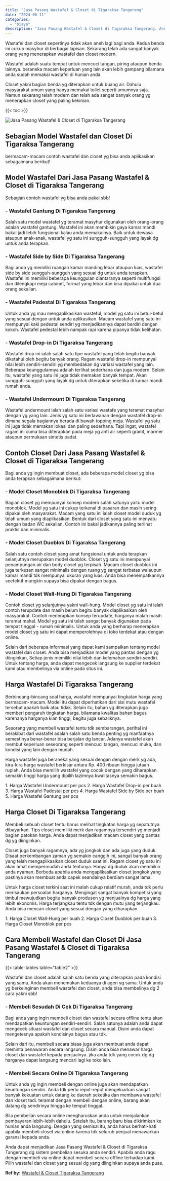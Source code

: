 ```yaml
---
title: "Jasa Pasang Wastafel & Closet di Tigaraksa Tangerang"
date: "2024-06-11"
categories: 
  - "biaya"
description: "Jasa Pasang Wastafel & Closet di Tigaraksa Tangerang. Anda dapat menjadikan Jasa Pasang Wastafel & Closet di Tigaraksa Tangerang dg sistem pembelian sesuka a..."
---
```


Wastafel dan closet sepertinya tidak akan aneh lagi bagi anda. Kedua benda ini cukup masyhur di berbagai lapisan. Sekarang telah ada sangat banyak orang yang menerapkan wastafel dan closet modern.

Wastafel adalah suatu tempat untuk mencuci tangan, piring ataupun benda lainnya. beraneka macam keperluan yang lain akan lebih gampang bilamana anda sudah memakai wastafel di hunian anda.

Closet yakni bagian benda yg diterapkan untuk buang air. Dahulu masyarakat umum yang hanya memakai toilet seperti umumnya saja. Namun sekarang telah modern dan telah ada sangat banyak orang yg menerapkan closet yang paling kekinian.

{{< toc >}}

![Jasa Pasang Wastafel & Closet di Tigaraksa Tangerang](/images/wastafel-closet-murah02.png)

## Sebagian Model Wastafel dan Closet Di Tigaraksa Tangerang

bermacam-macam contoh wastafel dan closet yg bisa anda aplikasikan sebagaimana berikut!

## Model Wastafel Dari Jasa Pasang Wastafel & Closet di Tigaraksa Tangerang

Sebagian contoh wastafel yg bisa anda pakai sbb!

### \- Wastafel Gantung Di Tigaraksa Tangerang

Salah satu model wastafel yg teramat masyhur digunakan oleh orang-orang adalah wastafel gantung. Wastafel ini akan membikin gaya kamar mandi bakal jadi lebih fungsional kalau anda memakainya. Baik untuk dewasa ataupun anak-anak, wastafel yg satu ini sungguh-sungguh yang layak dg untuk anda terapkan.

### \- Wastafel Side by Side Di Tigaraksa Tangerang

Bagi anda yg memiliki ruangan kamar manding lebar ataupun luas, wastafel side by side sungguh-sungguh yang sesuai dg untuk anda terapkan. Wastafel ini memiliki beberapa keunggulan diantaranya seperti multifungsi dan dilengkapi meja cabinet, format yang lebar dan bisa dipakai untuk dua orang sekalian.

### \- Wastafel Padestal Di Tigaraksa Tangerang

Untuk anda yg mau mengaplikasikan wasteful, model yg satu ini betul-betul yang sesuai dengan untuk anda aplikasikan. Macam wastafel yang satu ini mempunyai kaki pedestal sendiri yg menjadikannya dapat berdiri dengan kokoh. Wastafel pedestal lebih nampak rapi karena pipanya tidak kelihatan.

### \- Wastafel Drop-in Di Tigaraksa Tangerang

Wastafel drop ini ialah salah satu tipe wastafel yang telah begitu banyak diketahui oleh begitu banyak orang. Ragam wastafel drop-in mempunyai nilai lebih sendiri-sendiri yg membedakan dg variasi wastafel yang lain. Beberapa keunggulannya adalah terlihat sederhana dan juga modern. Selain itu, wastafel yang satu ini juga tidak memakan banyak tempat. Akan sungguh-sungguh yang layak dg untuk diterapkan seketika di kamar mandi rumah anda.

### \- Wastafel Undermount Di Tigaraksa Tangerang

Wastafel undermount ialah salah satu variasi wastafe yang teramat masyhur dengan yg yang lain. Jenis yg satu ini berlawanan dengan wastafel drop-in dimana segala bagiannya berada di bawah topping meja. Wastafel yg satu ini juga tidak memakan lokasi dan paling sederhana. Tapi ingat, wastafel ragam ini cuma bisa diterapkan pada meja yg anti air seperti granit, marmer ataupun permukaan sintetis padat.

## Contoh Closet Dari Jasa Pasang Wastafel & Closet di Tigaraksa Tangerang

Bagi anda yg ingin membuat closet, ada beberapa model closet yg bisa anda terapkan sebagaimana berikut:

### \- Model Closet Monoblok Di Tigaraksa Tangerang

Bagian closet yg mempunyai konsep modern salah satunya yaitu model monoblok. Model yg satu ini cukup terkenal di pasaran dan masih sering dipakai oleh masyarakat. Macam yang satu ini ialah closet model duduk yg telah umum yang diaplikasikan. Bentuk dari closet yang satu ini menyatu dengan badan WC sekalian. Contoh ini bakal jadikannya paling terlihat praktis dan minimalis.

### \- Model Closet Duoblok Di Tigaraksa Tangerang

Salah satu contoh closet yang amat fungsional untuk anda terapkan selanjutnya merupakan model duoblok. Closet yg satu ini mempunyai penampungan air dan body closet yg terpisah. Macam closet duoblok ini juga terkesan sangat minimalis dengan ruang yg sangat terbatas walaupun kamar mandi tdk mempunyai ukuran yang luas. Anda bisa menempatkannya seefektif mungkin supaya bisa dipakai dengan bagus.

### \- Model Closet Wall-Hung Di Tigaraksa Tangerang

Contoh closet yg selanjutnya yakni wall-hung. Model closet yg satu ini ialah contoh terupdate dan masih belum begitu banyak diaplikasikan oleh masyarakat. Contoh menerapkan konsep terupdate, harganya malah masih teramat mahal. Model yg satu ini telah sangat banyak digunakan pada tempat tinggal - rumah minimalis. Untuk anda yang berharap menerapkan model closet yg satu ini dapat memperolehnya di toko terdekat atau dengan online.

Selain dari beberapa informasi yang dapat kami sampaikan tentang model wastafel dan closet. Anda bisa menjadikan model yang pantas dengan yg diinginkan, Setiap jenis memiliki nilai lebih dan kelemahan sendiri-sendiri. Untuk tentang harga, anda dapat mengecek langsung ke supplier terdekat kami atau membelinya via online pada situs ini.

## Harga Wastafel Di Tigaraksa Tangerang

Berbincang-bincang soal harga, wastafel mempunyai tingkatan harga yang bermacam-macam. Model itu dapat diperhatikan dari sisi mutu wastafel tersebut apakah baik atau tidak. Selain itu, bahan yg diterapkan juga memberi pengaruh tingkatan harga. bilamana kwalitas bahan bagus karenanya harganya kian tinggi, begitu juga sebaliknya.

Sesorang yang membeli wastafel tentu tdk sembarangan, perihal ini berakibat dari wastafel adalah salah satu benda penting yg manfaatnya semestinya benar-benar bisa berjalan dg lancar. Adanya wastafel akan membut keperluan seseorang seperti mencuci tangan, mencuci muka, dan kondisi yang lain dengan mudah.

Harga wastafel juga beraneka yang sesuai dengan dengan merk yg ada, kira-kira harga wastafel berkisar antara Rp. 400 ribuan hingga jutaan rupiah. Anda bisa memilih wastafel yang cocok dengan yang diharapkan. semakin tinggi harga yang dipilih lazimnya kwalitasnya semakin bagus.

1\. Harga Wastafel Undermount per pcs 2. Harga Wastafel Drop-in per buah 3. Harga Wastafel Padestal per pcs 4. Harga Wastafel Side by Side per buah 5. Harga Wastafel Gantung per pcs

## Harga Closet Di Tigaraksa Tangerang

Membeli sebuah closet tentu harus melihat tingkatan harga yg sepatutnya dibayarkan. Tips closet memiliki merk dan ragamnya tersendiri yg menjadi bagian patokan harga. Anda dapat menjadikan macam closet yang pantas dg yg diinginkan.

Closet juga banyak ragamnya, ada yg jongkok dan ada juga yang duduk. Disaat perkembangan zaman yg semakin canggih ini, sangat banyak orang yang telah mengaplikasikan closet duduk saat ini. Ragam closet yg satu ini akan amat mempermudah anda tentunya. Hanya dg duduk akan membikin anda nyaman. Berbeda apabila anda mengaplikasikan closet jongkok yang pastinya akan membuat anda capek seandainya berdiam sangat lama.

Untuk harga closet terkini saat ini malah cukup relatif murah, anda tdk perlu merisaukan persoalan harganya. Mengingat sangat banyak kompetisi yang timbul mewujudkan begitu banyak produsen yg menjualnya dg harga yang lebih ekonomis. Harga terjangkau tentu tdk dengan mutu yang terjangkau. Anda bisa mencari closet yang sesuai dengan yang diharapkan.

1\. Harga Closet Wall-Hung per buah 2. Harga Closet Duoblok per buah 3. Harga Closet Monoblok per pcs

## Cara Membeli Wastafel dan Closet Di Jasa Pasang Wastafel & Closet di Tigaraksa Tangerang

{{< table-tables table="table2" >}}

Wastafel dan closet adalah salah satu benda yang diterapkan pada kondisi yang sama. Anda akan menemukan keduanya di agen yg sama. Untuk anda yg berkeinginan membeli wastafel dan closet, anda bisa membelinya dg 2 cara yakni sbb!

### \- Membeli Sesudah Di Cek Di Tigaraksa Tangerang

Bagi anda yang ingin membeli closet dan wastafel secara offline tentu akan mendapatkan keuntungan sendiri-sendiri. Salah satunya adalah anda dapat mengecek situasi wastafel dan closet secara manual. Disini anda dapat mengetesnya apakah kondisinya bagus atau tdk.

Selain dari itu, membeli secara biasa juga akan membuat anda dapat meminta penawaran secara langsung. Disini anda bisa menawar harga closet dan wastafel kepada penjualnya. jika anda tdk yang cocok dg dg harganya dapat langsung mencari lagi ke toko lain.

### \- Membeli Secara Online Di Tigaraksa Tangerang

Untuk anda yg ingin membeli dengan online juga akan mendapatkan keuntungan sendiri. Anda tdk perlu repot-repot mengeluarkan sangat banyak kekuatan untuk datang ke daerah seketika dan membawa wastafel dan kloset tadi. teramat dengan membeli dengan online, barang akan datang dg sendirinya hingga ke tempat tinggal.

Bila pembelian secara online mengharuskan anda untuk menjalankan pembayaran lebih-lebih dahulu. Setelah itu, barang baru bisa dikirimkan ke hunian anda langsung. Dengan yang semisal itu, anda harus berhati-hati apabila membeli closet via online karena tdk seluruh penjual menawarkan garansi kepada anda.

Anda dapat menjadikan Jasa Pasang Wastafel & Closet di Tigaraksa Tangerang dg sistem pembelian sesuka anda sendiri. Apabila anda ragu dengan membeli via online dapat membeli secara offline terhadap kami. Pilih wastafel dan closet yang sesuai dg yang diinginkan supaya anda puas.

**Ref by:** [Wastafel & Closet Tigaraksa Tangerang](https://id.wikipedia.org/wiki/Wastafel)
